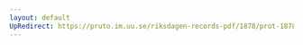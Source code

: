 ```yaml
---
layout: default
UpRedirect: https://pruto.im.uu.se/riksdagen-records-pdf/1878/prot-1878--ak--018/prot-1878--ak--018_006.pdf
---
```

